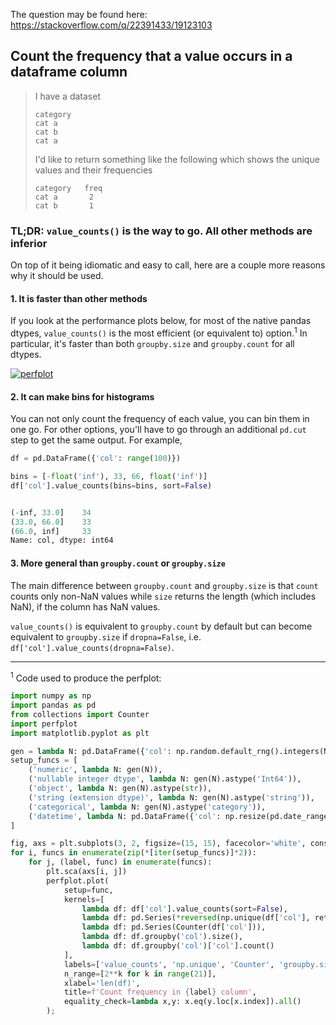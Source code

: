 The question may be found here: https://stackoverflow.com/q/22391433/19123103

## Count the frequency that a value occurs in a dataframe column

> I have a dataset
> ```none
> category
> cat a
> cat b
> cat a
> ```
> I'd like to return something like the following which shows the unique values and their frequencies
> ```none
> category   freq 
> cat a       2
> cat b       1
> ```



### TL;DR: `value_counts()` is the way to go. All other methods are inferior

On top of it being idiomatic and easy to call, here are a couple more reasons why it should be used.

#### 1. It is faster than other methods

If you look at the performance plots below, for most of the native pandas dtypes, `value_counts()` is the most efficient (or equivalent to) option.<sup>1</sup> In particular, it's faster than both `groupby.size` and `groupby.count` for all dtypes.

[![perfplot][1]][1]

#### 2. It can make bins for histograms

You can not only count the frequency of each value, you can bin them in one go. For other options, you'll have to go through an additional `pd.cut` step to get the same output. For example,
```python
df = pd.DataFrame({'col': range(100)})

bins = [-float('inf'), 33, 66, float('inf')]
df['col'].value_counts(bins=bins, sort=False)


(-inf, 33.0]    34
(33.0, 66.0]    33
(66.0, inf]     33
Name: col, dtype: int64
```

#### 3. More general than `groupby.count` or `groupby.size`

The main difference between `groupby.count` and `groupby.size` is that `count` counts only non-NaN values while `size` returns the length (which includes NaN), if the column has NaN values.

`value_counts()` is equivalent to `groupby.count` by default but can become equivalent to `groupby.size` if `dropna=False`, i.e. `df['col'].value_counts(dropna=False)`.

---

<sup>1</sup> Code used to produce the perfplot:
```python
import numpy as np
import pandas as pd
from collections import Counter
import perfplot
import matplotlib.pyplot as plt

gen = lambda N: pd.DataFrame({'col': np.random.default_rng().integers(N, size=N)})
setup_funcs = [
    ('numeric', lambda N: gen(N)),
    ('nullable integer dtype', lambda N: gen(N).astype('Int64')),
    ('object', lambda N: gen(N).astype(str)),
    ('string (extension dtype)', lambda N: gen(N).astype('string')),
    ('categorical', lambda N: gen(N).astype('category')),
    ('datetime', lambda N: pd.DataFrame({'col': np.resize(pd.date_range('2020', '2024', N//10+1), N)}))
]

fig, axs = plt.subplots(3, 2, figsize=(15, 15), facecolor='white', constrained_layout=True)
for i, funcs in enumerate(zip(*[iter(setup_funcs)]*2)):
    for j, (label, func) in enumerate(funcs):
        plt.sca(axs[i, j])
        perfplot.plot(
            setup=func,
            kernels=[
                lambda df: df['col'].value_counts(sort=False),
                lambda df: pd.Series(*reversed(np.unique(df['col'], return_counts=True))),
                lambda df: pd.Series(Counter(df['col'])),
                lambda df: df.groupby('col').size(),
                lambda df: df.groupby('col')['col'].count()
            ],
            labels=['value_counts', 'np.unique', 'Counter', 'groupby.size', 'groupby.count'],
            n_range=[2**k for k in range(21)],
            xlabel='len(df)',
            title=f'Count frequency in {label} column',
            equality_check=lambda x,y: x.eq(y.loc[x.index]).all()
        );
```

  [1]: https://i.stack.imgur.com/vuLrO.png